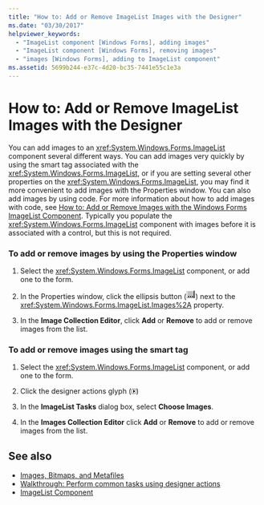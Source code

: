 ```yaml
---
title: "How to: Add or Remove ImageList Images with the Designer"
ms.date: "03/30/2017"
helpviewer_keywords:
  - "ImageList component [Windows Forms], adding images"
  - "ImageList component [Windows Forms], removing images"
  - "images [Windows Forms], adding to ImageList component"
ms.assetid: 5699b244-e37c-4d20-bc35-7441e55c1e3a
---
```

# How to: Add or Remove ImageList Images with the Designer

You can add images to an <xref:System.Windows.Forms.ImageList> component several different ways. You can add images very quickly by using the smart tag associated with the <xref:System.Windows.Forms.ImageList>, or if you are setting several other properties on the <xref:System.Windows.Forms.ImageList>, you may find it more convenient to add images with the Properties window. You can also add images by using code. For more information about how to add images with code, see [How to: Add or Remove Images with the Windows Forms ImageList Component](how-to-add-or-remove-images-with-the-windows-forms-imagelist-component.md). Typically you populate the <xref:System.Windows.Forms.ImageList> component with images before it is associated with a control, but this is not required.

### To add or remove images by using the Properties window

1. Select the <xref:System.Windows.Forms.ImageList> component, or add one to the form.

2. In the Properties window, click the ellipsis button (![The Ellipsis button (...) in the Properties window of Visual Studio.](./media/visual-studio-ellipsis-button.png)) next to the <xref:System.Windows.Forms.ImageList.Images%2A> property.

3. In the **Image Collection Editor**, click **Add** or **Remove** to add or remove images from the list.

### To add or remove images using the smart tag

1. Select the <xref:System.Windows.Forms.ImageList> component, or add one to the form.

2. Click the designer actions glyph (![Small black arrow](./media/designer-actions-glyph.gif))

3. In the **ImageList Tasks** dialog box, select **Choose Images**.

4. In the **Images Collection Editor** click **Add** or **Remove** to add or remove images from the list.

## See also

- [Images, Bitmaps, and Metafiles](../advanced/images-bitmaps-and-metafiles.md)
- [Walkthrough: Perform common tasks using designer actions](perform-common-tasks-design-actions.md)
- [ImageList Component](imagelist-component-windows-forms.md)
